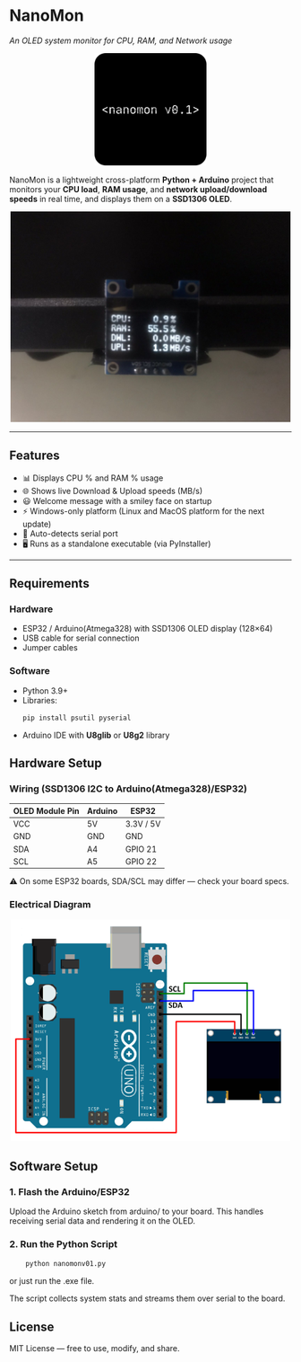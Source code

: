 # NanoMon 
*An OLED system monitor for CPU, RAM, and Network usage*

<p align="center">
  <img src="logo.png" alt="NanoMon Logo" width="200"/>
</p>

NanoMon is a lightweight cross-platform **Python + Arduino** project that monitors your **CPU load**, **RAM usage**, and **network upload/download speeds** in real time, and displays them on a **SSD1306 OLED**.  

<p align="center"> <img src="product.jpeg" alt="Electrical Diagram" width="500"/> </p>

---

## Features
- 📊 Displays CPU % and RAM % usage  
- 🌐 Shows live Download & Upload speeds (MB/s)
- 😃 Welcome message with a smiley face on startup    
- ⚡ Windows-only platform (Linux and MacOS platform for the next update)
- 🔌 Auto-detects serial port 
- 🖥️ Runs as a standalone executable (via PyInstaller)  

---

## Requirements
### Hardware
- ESP32 / Arduino(Atmega328) with SSD1306 OLED display (128×64)  
- USB cable for serial connection 
- Jumper cables 

### Software
- Python 3.9+  
- Libraries:
  ```bash
  pip install psutil pyserial
  ```
- Arduino IDE with **U8glib** or **U8g2** library

## Hardware Setup
### Wiring (SSD1306 I2C to Arduino(Atmega328)/ESP32)
| OLED Module Pin | Arduino | ESP32 |
|---|---|---|
| VCC | 5V | 3.3V / 5V |
| GND | GND | GND |
| SDA | A4 | GPIO 21 |
| SCL | A5 | GPIO 22 |
⚠️ On some ESP32 boards, SDA/SCL may differ — check your board specs.

### Electrical Diagram
<p align="center"> <img src="diagram.png" alt="Electrical Diagram" width="500"/> </p>

## Software Setup
### 1. Flash the Arduino/ESP32
Upload the Arduino sketch from arduino/ to your board.
This handles receiving serial data and rendering it on the OLED.

### 2. Run the Python Script
```bash
    python nanomonv01.py
```
or just run the .exe file.

The script collects system stats and streams them over serial to the board.

## License
MIT License — free to use, modify, and share.
